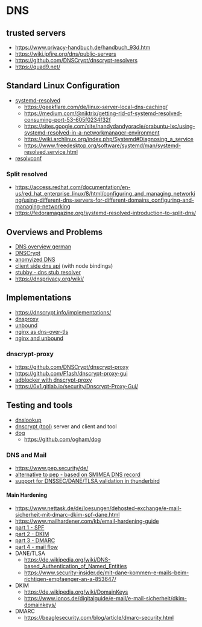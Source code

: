 # DNS

## trusted servers

* https://www.privacy-handbuch.de/handbuch_93d.htm
* https://wiki.ipfire.org/dns/public-servers
* https://github.com/DNSCrypt/dnscrypt-resolvers
* https://quad9.net/

## Standard Linux Configuration

* [systemd-resolved](https://wiki.archlinux.org/index.php/Systemd-resolved)
  + https://geekflare.com/de/linux-server-local-dns-caching/
  + https://medium.com/@niktrix/getting-rid-of-systemd-resolved-consuming-port-53-605f0234f32f
  + https://sites.google.com/site/nandydandyoracle/orabuntu-lxc/using-systemd-resolved-in-a-networkmanager-environment
  + https://wiki.archlinux.org/index.php/Systemd#Diagnosing_a_service
  + https://www.freedesktop.org/software/systemd/man/systemd-resolved.service.html
* [resolvconf](https://wiki.archlinux.org/index.php/Openresolv)

### Split resolved

* https://access.redhat.com/documentation/en-us/red_hat_enterprise_linux/8/html/configuring_and_managing_networking/using-different-dns-servers-for-different-domains_configuring-and-managing-networking
* https://fedoramagazine.org/systemd-resolved-introduction-to-split-dns/

## Overviews and Problems

* [DNS overview german](https://www.privacy-handbuch.de/handbuch_93.htm)
* [DNSCrypt](https://dnscrypt.info/faq/)
* [anomyized DNS](https://github.com/DNSCrypt/dnscrypt-proxy/wiki/Anonymized-DNS)
* [client side dns api](https://www.getdnsapi.net/) (with node bindings)
* [stubby - dns stub resolver](https://dnsprivacy.org/wiki/display/DP/DNS+Privacy+Daemon+-+Stubby)
* https://dnsprivacy.org/wiki/

## Implementations

* https://dnscrypt.info/implementations/
* [dnsproxy](https://github.com/AdguardTeam/dnsproxy)
* [unbound](https://www.nlnetlabs.nl/projects/unbound/about/)
* [nginx as dns-over-tls](https://www.linuxbabe.com/ubuntu/dns-over-tls-resolver-nginx)
* [nginx and unbound](https://www.englert.one/dot-dns-over-tls-server-einrichten)

### dnscrypt-proxy

* https://github.com/DNSCrypt/dnscrypt-proxy
* https://github.com/F1ash/dnscrypt-proxy-gui
* [adblocker with dnscrypt-proxy](https://www.cyberciti.biz/faq/how-to-install-dnscrypt-proxy-with-adblocker-on-linux/)
* https://0x1.gitlab.io/security/Dnscrypt-Proxy-Gui/

## Testing and tools

* [dnslookup](https://github.com/ameshkov/dnslookup)
* [dnscrypt (tool)](https://github.com/ameshkov/dnscrypt) server and client and tool
* [dog](https://dns.lookup.dog/)
  + https://github.com/ogham/dog

### DNS and Mail

* https://www.pep.security/de/
* [alternative to pep - based on SMIMEA DNS record](https://github.com/grierforensics/Great-DANE-Engine)
* [support for DNSSEC/DANE/TLSA validation in thunderbird](https://bugzilla.mozilla.org/show_bug.cgi?id=1479423)


#### Main Hardening

* https://www.nettask.de/de/loesungen/dehosted-exchange/e-mail-sicherheit-mit-dmarc-dkim-spf-dane.html
* https://www.mailhardener.com/kb/email-hardening-guide
* [part 1 - SPF](https://www.quorumcyber.com/about/insights/email-security-hardening-part-1-the-sender-policy-framework-spf/)
* [part 2 - DKIM](https://www.quorumcyber.com/about/insights/email-security-hardening-part-two-domainkeys-identified-mail-dkim/)
* [part 3 - DMARC](https://www.quorumcyber.com/about/insights/email-security-hardening-part-3-domain-based-message-authentication-reporting-and-conformance-dmarc/)
* [part 4 - mail flow](https://www.quorumcyber.com/about/insights/email-security-hardening-part-4-mail-flow-rules/)
* DANE/TLSA
  + https://de.wikipedia.org/wiki/DNS-based_Authentication_of_Named_Entities
  + https://www.security-insider.de/mit-dane-kommen-e-mails-beim-richtigen-empfaenger-an-a-853647/
* DKIM
  + https://de.wikipedia.org/wiki/DomainKeys
  + https://www.ionos.de/digitalguide/e-mail/e-mail-sicherheit/dkim-domainkeys/
* DMARC
  + https://beaglesecurity.com/blog/article/dmarc-security.html
